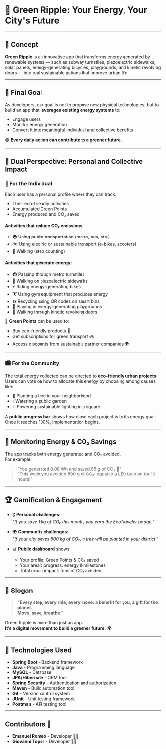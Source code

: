 # 🌱 Green Ripple: Your Energy, Your City's Future

---

## 🌿 Concept

**Green Ripple** is an innovative app that transforms energy generated by renewable systems — such as subway turnstiles, piezoelectric sidewalks, solar panels, energy-generating bicycles, playgrounds, and kinetic revolving doors — into real sustainable actions that improve urban life.

---

## 🎯 Final Goal

As developers, our goal is not to propose new physical technologies, but to build an app that **leverages existing energy systems** to:

- Engage users
- Monitor energy generation
- Convert it into meaningful individual and collective benefits

🟢 **Every daily action can contribute to a greener future.**

---

## 🌱 Dual Perspective: Personal and Collective Impact

### 👤 For the Individual

Each user has a personal profile where they can track:

- Their eco-friendly activities
- Accumulated Green Points
- Energy produced and CO₂ saved

#### Activities that **reduce CO₂ emissions**:
- 🚇 Using public transportation (metro, bus, etc.)
- 🚲 Using electric or sustainable transport (e-bikes, scooters)
- 🚶 Walking (step counting)

#### Activities that **generate energy**:
- 🚇 Passing through metro turnstiles
- 🌿 Walking on piezoelectric sidewalks
- ⚡ Riding energy-generating bikes
- 🏋️ Using gym equipment that produces energy
- ♻️ Recycling using QR codes on smart bins
- 🎡 Playing in energy-generating playgrounds
- 🔄 Walking through kinetic revolving doors

🎁 **Green Points** can be used to:
- Buy eco-friendly products 🛒
- Get subscriptions for green transport 🚲
- Access discounts from sustainable partner companies 🌍

---

### 🏙️ For the Community

The total energy collected can be directed to **eco-friendly urban projects**.  
Users can vote on how to allocate this energy by choosing among causes like:

- 🌳 Planting a tree in your neighborhood
- 💧 Watering a public garden
- 💡 Powering sustainable lighting in a square

A **public progress bar** shows how close each project is to its energy goal.  
Once it reaches 100%, implementation begins.

---

## 🔋 Monitoring Energy & CO₂ Savings

The app tracks both energy generated and CO₂ avoided.  
For example:
> "You generated 0.08 Wh and saved 85 g of CO₂ 🌿"  
> "This week you avoided 500 g of CO₂: equal to a LED bulb on for 10 hours!"

---

## 🏆 Gamification & Engagement

- 🎖️ **Personal challenges**:  
  _"If you save 1 kg of CO₂ this month, you earn the EcoTraveler badge."_

- 🌍 **Community challenges**:  
  _"If your city saves 500 kg of CO₂, a tree will be planted in your district."_

- 📊 **Public dashboard** shows:
    - Your profile: Green Points & CO₂ saved
    - Your area’s progress: energy & milestones
    - Total urban impact: tons of CO₂ avoided

---

## 📲 Slogan

> **"Every step, every ride, every move: a benefit for you, a gift for the planet.  
> Move, save, breathe."**

Green Ripple is more than just an app.  
**It’s a digital movement to build a greener future.** 🌍

---

## 🧱 Technologies Used

- **Spring Boot** - Backend framework
- **Java** - Programming language
- **MySQL** - Database
- **JPA/Hibernate** - ORM tool
- **Spring Security** - Authentication and authorization
- **Maven** - Build automation tool
- **Git** - Version control system
- **JUnit** - Unit testing framework
- **Postman** - API testing tool

---

## Contributors 🤝

- **Emanuel Romeo** - Developer 👨‍💻
- **Giovanni Topor** - Developer 👨‍💻

